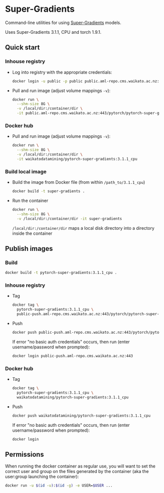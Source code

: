 # Super-Gradients

Command-line utilities for using [Super-Gradients](https://github.com/Deci-AI/super-gradients/) models. 

Uses Super-Gradients 3.1.1, CPU and torch 1.9.1.


## Quick start

### Inhouse registry

* Log into registry with the appropriate credentials:

  ```bash
  docker login -u public -p public public.aml-repo.cms.waikato.ac.nz:443 
  ```

* Pull and run image (adjust volume mappings `-v`):

  ```bash
  docker run \
    --shm-size 8G \
    -v /local/dir:/container/dir \
    -it public.aml-repo.cms.waikato.ac.nz:443/pytorch/pytorch-super-gradients:3.1.1_cpu
  ```

### Docker hub

* Pull and run image (adjust volume mappings `-v`):

  ```bash
  docker run \
    --shm-size 8G \
    -v /local/dir:/container/dir \
    -it waikatodatamining/pytorch-super-gradients:3.1.1_cpu
  ```

### Build local image

* Build the image from Docker file (from within `/path_to/3.1.1_cpu`)

  ```bash
  docker build -t super-gradients .
  ```
  
* Run the container

  ```bash
  docker run \
    --shm-size 8G \
    -v /local/dir:/container/dir -it super-gradients
  ```
  `/local/dir:/container/dir` maps a local disk directory into a directory inside the container


## Publish images

### Build

```bash
docker build -t pytorch-super-gradients:3.1.1_cpu .
```

### Inhouse registry  
  
* Tag

  ```bash
  docker tag \
    pytorch-super-gradients:3.1.1_cpu \
    public-push.aml-repo.cms.waikato.ac.nz:443/pytorch/pytorch-super-gradients:3.1.1_cpu
  ```
  
* Push

  ```bash
  docker push public-push.aml-repo.cms.waikato.ac.nz:443/pytorch/pytorch-super-gradients:3.1.1_cpu
  ```
  If error "no basic auth credentials" occurs, then run (enter username/password when prompted):
  
  ```bash
  docker login public-push.aml-repo.cms.waikato.ac.nz:443
  ```

### Docker hub  
  
* Tag

  ```bash
  docker tag \
    pytorch-super-gradients:3.1.1_cpu \
    waikatodatamining/pytorch-super-gradients:3.1.1_cpu
  ```
  
* Push

  ```bash
  docker push waikatodatamining/pytorch-super-gradients:3.1.1_cpu
  ```
  If error "no basic auth credentials" occurs, then run (enter username/password when prompted):
  
  ```bash
  docker login
  ```


## Permissions

When running the docker container as regular use, you will want to set the correct
user and group on the files generated by the container (aka the user:group launching
the container):

```bash
docker run -u $(id -u):$(id -g) -e USER=$USER ...
```
